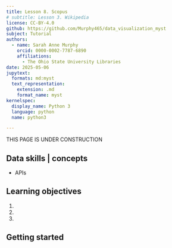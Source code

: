 ```yaml
---
title: Lesson 8. Scopus
# subtitle: Lesson 3. Wikipedia
license: CC-BY-4.0
github: https://github.com/Murphy465/data_visualization_myst
subject: Tutorial
authors:
  - name: Sarah Anne Murphy
    orcid: 0000-0002-7787-6890
    affiliations:
      - The Ohio State University Libraries
date: 2025-05-06
jupytext:
  formats: md:myst
  text_representation:
    extension: .md
    format_name: myst
kernelspec:
  display_name: Python 3
  language: python
  name: python3

---
```


THIS PAGE IS UNDER CONSTRUCTION

## Data skills | concepts
- APIs

## Learning objectives
1. 
2. 
3. 



## Getting started